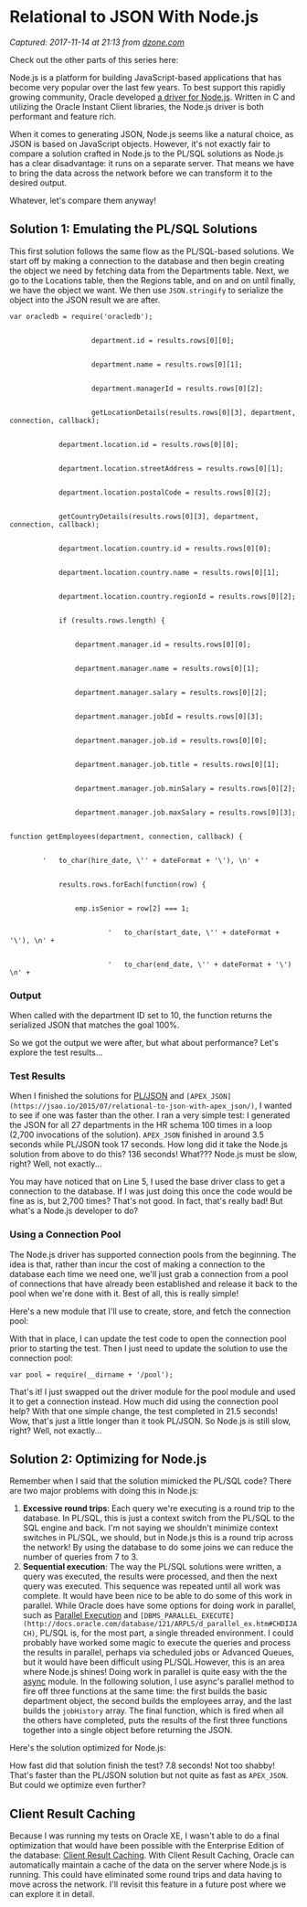 # Relational to JSON With Node.js

_Captured: 2017-11-14 at 21:13 from [dzone.com](https://dzone.com/articles/relational-to-json-with-nodejs-1?edition=334873&utm_source=Daily%20Digest&utm_medium=email&utm_campaign=Daily%20Digest%202017-11-14)_

Check out the other parts of this series here:

Node.js is a platform for building JavaScript-based applications that has become very popular over the last few years. To best support this rapidly growing community, Oracle developed [a driver for Node.js](http://github.com/oracle/node-oracledb). Written in C and utilizing the Oracle Instant Client libraries, the Node.js driver is both performant and feature rich.

When it comes to generating JSON, Node.js seems like a natural choice, as JSON is based on JavaScript objects. However, it's not exactly fair to compare a solution crafted in Node.js to the PL/SQL solutions as Node.js has a clear disadvantage: it runs on a separate server. That means we have to bring the data across the network before we can transform it to the desired output.

Whatever, let's compare them anyway!

## Solution 1: Emulating the PL/SQL Solutions

This first solution follows the same flow as the PL/SQL-based solutions. We start off by making a connection to the database and then begin creating the object we need by fetching data from the Departments table. Next, we go to the Locations table, then the Regions table, and on and on until finally, we have the object we want. We then use `JSON.stringify` to serialize the object into the JSON result we are after.
    
    
    var oracledb = require('oracledb');
    
    
                        department.id = results.rows[0][0];
    
    
                        department.name = results.rows[0][1];
    
    
                        department.managerId = results.rows[0][2];
    
    
                        getLocationDetails(results.rows[0][3], department, connection, callback);
    
    
                department.location.id = results.rows[0][0];
    
    
                department.location.streetAddress = results.rows[0][1];
    
    
                department.location.postalCode = results.rows[0][2];
    
    
                getCountryDetails(results.rows[0][3], department, connection, callback);
    
    
                department.location.country.id = results.rows[0][0];
    
    
                department.location.country.name = results.rows[0][1];
    
    
                department.location.country.regionId = results.rows[0][2];
    
    
                if (results.rows.length) {
    
    
                    department.manager.id = results.rows[0][0];
    
    
                    department.manager.name = results.rows[0][1];
    
    
                    department.manager.salary = results.rows[0][2];
    
    
                    department.manager.jobId = results.rows[0][3];
    
    
                    department.manager.job.id = results.rows[0][0];
    
    
                    department.manager.job.title = results.rows[0][1];
    
    
                    department.manager.job.minSalary = results.rows[0][2];
    
    
                    department.manager.job.maxSalary = results.rows[0][3];
    
    
    function getEmployees(department, connection, callback) {
    
    
            '   to_char(hire_date, \'' + dateFormat + '\'), \n' +
    
    
                results.rows.forEach(function(row) {
    
    
                    emp.isSenior = row[2] === 1;
    
    
                            '   to_char(start_date, \'' + dateFormat + '\'), \n' +
    
    
                            '   to_char(end_date, \'' + dateFormat + '\') \n' +

### Output

When called with the department ID set to 10, the function returns the serialized JSON that matches the goal 100%.

So we got the output we were after, but what about performance? Let's explore the test results...

### Test Results

When I finished the solutions for [PL/JSON](https://jsao.io/2015/07/relational-to-json-with-pljson/) and `[APEX_JSON](https://jsao.io/2015/07/relational-to-json-with-apex_json/)`, I wanted to see if one was faster than the other. I ran a very simple test: I generated the JSON for all 27 departments in the HR schema 100 times in a loop (2,700 invocations of the solution). `APEX_JSON` finished in around 3.5 seconds while PL/JSON took 17 seconds. How long did it take the Node.js solution from above to do this? 136 seconds! What??? Node.js must be slow, right? Well, not exactly...

You may have noticed that on Line 5, I used the base driver class to get a connection to the database. If I was just doing this once the code would be fine as is, but 2,700 times? That's not good. In fact, that's really bad! But what's a Node.js developer to do?

### Using a Connection Pool

The Node.js driver has supported connection pools from the beginning. The idea is that, rather than incur the cost of making a connection to the database each time we need one, we'll just grab a connection from a pool of connections that have already been established and release it back to the pool when we're done with it. Best of all, this is really simple!

Here's a new module that I'll use to create, store, and fetch the connection pool:

With that in place, I can update the test code to open the connection pool prior to starting the test. Then I just need to update the solution to use the connection pool:
    
    
    var pool = require(__dirname + '/pool');

That's it! I just swapped out the driver module for the pool module and used it to get a connection instead. How much did using the connection pool help? With that one simple change, the test completed in 21.5 seconds! Wow, that's just a little longer than it took PL/JSON. So Node.js is still slow, right? Well, not exactly...

## Solution 2: Optimizing for Node.js

Remember when I said that the solution mimicked the PL/SQL code? There are two major problems with doing this in Node.js:

  1. **Excessive round trips**: Each query we're executing is a round trip to the database. In PL/SQL, this is just a context switch from the PL/SQL to the SQL engine and back. I'm not saying we shouldn't minimize context switches in PL/SQL, we should, but in Node.js this is a round trip across the network! By using the database to do some joins we can reduce the number of queries from 7 to 3.
  2. **Sequential execution**: The way the PL/SQL solutions were written, a query was executed, the results were processed, and then the next query was executed. This sequence was repeated until all work was complete. It would have been nice to be able to do some of this work in parallel. While Oracle does have some options for doing work in parallel, such as [Parallel Execution](http://docs.oracle.com/database/121/DWHSG/schemas.htm#DWHSG9063) and `[DBMS_PARALLEL_EXECUTE](http://docs.oracle.com/database/121/ARPLS/d_parallel_ex.htm#CHDIJACH)`, PL/SQL is, for the most part, a single threaded environment. I could probably have worked some magic to execute the queries and process the results in parallel, perhaps via scheduled jobs or Advanced Queues, but it would have been difficult using PL/SQL.However, this is an area where Node.js shines! Doing work in parallel is quite easy with the the [async](https://github.com/caolan/async) module. In the following solution, I use async's parallel method to fire off three functions at the same time: the first builds the basic department object, the second builds the employees array, and the last builds the `jobHistory` array. The final function, which is fired when all the others have completed, puts the results of the first three functions together into a single object before returning the JSON.

Here's the solution optimized for Node.js:

How fast did that solution finish the test? 7.8 seconds! Not too shabby! That's faster than the PL/JSON solution but not quite as fast as `APEX_JSON`. But could we optimize even further?

## Client Result Caching

Because I was running my tests on Oracle XE, I wasn't able to do a final optimization that would have been possible with the Enterprise Edition of the database: [Client Result Caching](http://docs.oracle.com/database/121/ADFNS/adfns_perf_scale.htm#ADFNS464). With Client Result Caching, Oracle can automatically maintain a cache of the data on the server where Node.js is running. This could have eliminated some round trips and data having to move across the network. I'll revisit this feature in a future post where we can explore it in detail.
